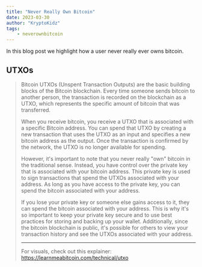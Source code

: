 ```yaml
---
title: "Never Really Own Bitcoin"
date: 2023-03-30
author: "KryptoKidz"
tags:
    - neverownbitcoin
---
```


In this blog post we highlight how a user never really ever owns bitcoin.

## UTXOs
>
> Bitcoin UTXOs (Unspent Transaction Outputs) are the basic building blocks of the Bitcoin blockchain. Every time someone sends bitcoin to another person, the transaction is recorded on the blockchain as a UTXO, which represents the specific amount of bitcoin that was transferred.
>
> When you receive bitcoin, you receive a UTXO that is associated with a specific Bitcoin address. You can spend that UTXO by creating a new transaction that uses the UTXO as an input and specifies a new bitcoin address as the output. Once the transaction is confirmed by the network, the UTXO is no longer available for spending.
> 
> However, it's important to note that you never really "own" bitcoin in the traditional sense. Instead, you have control over the private key that is associated with your bitcoin address. This private key is used to sign transactions that spend the UTXOs associated with your address. As long as you have access to the private key, you can spend the bitcoin associated with your address.
> 
> If you lose your private key or someone else gains access to it, they can spend the bitcoin associated with your address. This is why it's so important to keep your private key secure and to use best practices for storing and backing up your wallet. Additionally, since the bitcoin blockchain is public, it's possible for others to view your transaction history and see the UTXOs associated with your address.
>
> -------
>
> For visuals, check out this explainer: https://learnmeabitcoin.com/technical/utxo